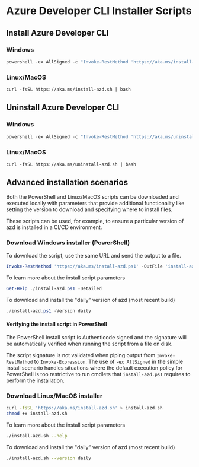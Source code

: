 # Azure Developer CLI Installer Scripts

## Install Azure Developer CLI

### Windows

```powershell
powershell -ex AllSigned -c "Invoke-RestMethod 'https://aka.ms/install-azd.ps1' | Invoke-Expression"
```

### Linux/MacOS

```
curl -fsSL https://aka.ms/install-azd.sh | bash
```

## Uninstall Azure Developer CLI

### Windows

```powershell
powershell -ex AllSigned -c "Invoke-RestMethod 'https://aka.ms/uninstall-azd.ps1' | Invoke-Expression"
```

### Linux/MacOS

```
curl -fsSL https://aka.ms/uninstall-azd.sh | bash
```

## Advanced installation scenarios

Both the PowerShell and Linux/MacOS scripts can be downloaded and executed locally with parameters that provide additional functionality like setting the version to download and specifying where to install files.

These scripts can be used, for example, to ensure a particular version of azd is installed in a CI/CD environment.

### Download Windows installer (PowerShell)

To download the script, use the same URL and send the output to a file.

```powershell
Invoke-RestMethod 'https://aka.ms/install-azd.ps1' -OutFile 'install-azd.ps1'
```

To learn more about the install script parameters

```powershell
Get-Help ./install-azd.ps1 -Detailed
```

To download and install the "daily" version of azd (most recent build)

```powershell
./install-azd.ps1 -Version daily
```

#### Verifying the install script in PowerShell

The PowerShell install script is Authenticode signed and the signature will be automatically verified when running the script from a file on disk.

The script signature is not validated when piping output from `Invoke-RestMethod` to `Invoke-Expression`. The use of `-ex AllSigned` in the simple install scenario handles situations where the default execution policy for PowerShell is too restrictive to run cmdlets that `install-azd.ps1` requires to perform the installation.

### Download Linux/MacOS installer

```bash
curl -fsSL 'https://aka.ms/install-azd.sh' > install-azd.sh
chmod +x install-azd.sh
```

To learn more about the install script parameters

```bash
./install-azd.sh --help
```

To download and install the "daily" version of azd (most recent build)

```bash
./install-azd.sh --version daily
```
